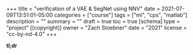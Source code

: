 +++
title = "verification of a VAE & SegNet using NNV"
date = 2021-07-09T13:51:01-05:00
categories = ["course"]
tags = ["ml", "cps", "matlab"]
description = ""
summary = ""
draft = true
toc = true
[schema]
  type = "project"
[[copyright]]
  owner = "Zach Stoebner"
  date = "2021"
  license = "cc-by-nd-4.0"
+++

**tl;dr** 
